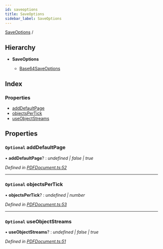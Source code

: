 ```yaml
---
id: saveoptions
title: SaveOptions
sidebar_label: SaveOptions
---
```


[SaveOptions](saveoptions.md) /

## Hierarchy

* **SaveOptions**

  * [Base64SaveOptions](base64saveoptions.md)

## Index

### Properties

* [addDefaultPage](saveoptions.md#optional-adddefaultpage)
* [objectsPerTick](saveoptions.md#optional-objectspertick)
* [useObjectStreams](saveoptions.md#optional-useobjectstreams)

## Properties

### `Optional` addDefaultPage

• **addDefaultPage**? : *undefined | false | true*

*Defined in [PDFDocument.ts:52](https://github.com/Hopding/pdf-lib/blob/f17521b/src/api/PDFDocument.ts#L52)*

___

### `Optional` objectsPerTick

• **objectsPerTick**? : *undefined | number*

*Defined in [PDFDocument.ts:53](https://github.com/Hopding/pdf-lib/blob/f17521b/src/api/PDFDocument.ts#L53)*

___

### `Optional` useObjectStreams

• **useObjectStreams**? : *undefined | false | true*

*Defined in [PDFDocument.ts:51](https://github.com/Hopding/pdf-lib/blob/f17521b/src/api/PDFDocument.ts#L51)*